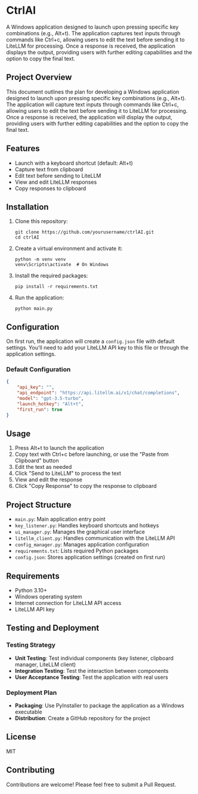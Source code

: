 # CtrlAI

A Windows application designed to launch upon pressing specific key combinations (e.g., Alt+t). The application captures text inputs through commands like Ctrl+c, allowing users to edit the text before sending it to LiteLLM for processing. Once a response is received, the application displays the output, providing users with further editing capabilities and the option to copy the final text.

## Project Overview

This document outlines the plan for developing a Windows application designed to launch upon pressing specific key combinations (e.g., Alt+t). The application will capture text inputs through commands like Ctrl+c, allowing users to edit the text before sending it to LiteLLM for processing. Once a response is received, the application will display the output, providing users with further editing capabilities and the option to copy the final text.

## Features

- Launch with a keyboard shortcut (default: Alt+t)
- Capture text from clipboard
- Edit text before sending to LiteLLM
- View and edit LiteLLM responses
- Copy responses to clipboard

## Installation

1. Clone this repository:
   ```
   git clone https://github.com/yourusername/ctrlAI.git
   cd ctrlAI
   ```

2. Create a virtual environment and activate it:
   ```
   python -m venv venv
   venv\Scripts\activate  # On Windows
   ```

3. Install the required packages:
   ```
   pip install -r requirements.txt
   ```

4. Run the application:
   ```
   python main.py
   ```

## Configuration

On first run, the application will create a `config.json` file with default settings. You'll need to add your LiteLLM API key to this file or through the application settings.

### Default Configuration

```json
{
    "api_key": "",
    "api_endpoint": "https://api.litellm.ai/v1/chat/completions",
    "model": "gpt-3.5-turbo",
    "launch_hotkey": "Alt+t",
    "first_run": true
}
```

## Usage

1. Press Alt+t to launch the application
2. Copy text with Ctrl+c before launching, or use the "Paste from Clipboard" button
3. Edit the text as needed
4. Click "Send to LiteLLM" to process the text
5. View and edit the response
6. Click "Copy Response" to copy the response to clipboard

## Project Structure

- `main.py`: Main application entry point
- `key_listener.py`: Handles keyboard shortcuts and hotkeys
- `ui_manager.py`: Manages the graphical user interface
- `litellm_client.py`: Handles communication with the LiteLLM API
- `config_manager.py`: Manages application configuration
- `requirements.txt`: Lists required Python packages
- `config.json`: Stores application settings (created on first run)

## Requirements

- Python 3.10+
- Windows operating system
- Internet connection for LiteLLM API access
- LiteLLM API key

## Testing and Deployment

### Testing Strategy

- **Unit Testing**: Test individual components (key listener, clipboard manager, LiteLLM client)
- **Integration Testing**: Test the interaction between components
- **User Acceptance Testing**: Test the application with real users

### Deployment Plan

- **Packaging**: Use PyInstaller to package the application as a Windows executable
- **Distribution**: Create a GitHub repository for the project

## License

MIT

## Contributing

Contributions are welcome! Please feel free to submit a Pull Request.